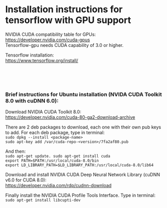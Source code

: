# Installation instructions for tensorflow with GPU support

NVIDIA CUDA compatibility table for GPUs:  
https://developer.nvidia.com/cuda-gpus  
Tensorflow-gpu needs CUDA capability of 3.0 or higher.

Tensorflow installation:  
https://www.tensorflow.org/install/

<br>
<br>
<br>

### Brief instructions for Ubuntu installation (NVIDA CUDA Toolkit 8.0 with cuDNN 6.0):

Download NVIDIA CUDA Toolkit 8.0:  
https://developer.nvidia.com/cuda-80-ga2-download-archive

There are 2 deb packages to download, each one with their own pub keys to add. For each deb package, type in terminal:  
`sudo dpkg --install <package-name>`  
`sudo apt-key add /var/cuda-repo-<version>/7fa2af80.pub`

And then:  
`sudo apt-get update. sudo apt-get install cuda`  
`export PATH=$PATH:/usr/local/cuda-8.0/bin`  
`export LD_LIBRARY_PATH=$LD_LIBRARY_PATH:/usr/local/cuda-8.0/lib64`

Download and install NVIDIA CUDA Deep Neural Network Library (cuDNN v6.0 for CUDA 8.0):  
https://developer.nvidia.com/rdp/cudnn-download

Finally install the NVIDIA CUDA Profile Tools Interface. Type in terminal:  
`sudo apt-get install libcupti-dev`
